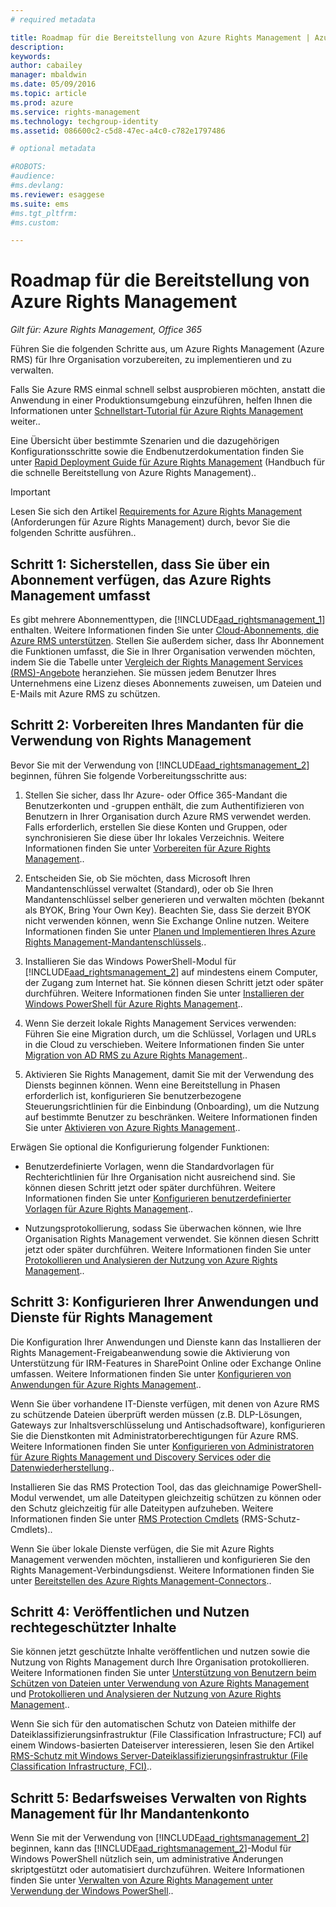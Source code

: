 ```yaml
---
# required metadata

title: Roadmap für die Bereitstellung von Azure Rights Management | Azure RMS
description:
keywords:
author: cabailey
manager: mbaldwin
ms.date: 05/09/2016
ms.topic: article
ms.prod: azure
ms.service: rights-management
ms.technology: techgroup-identity
ms.assetid: 086600c2-c5d8-47ec-a4c0-c782e1797486

# optional metadata

#ROBOTS:
#audience:
#ms.devlang:
ms.reviewer: esaggese
ms.suite: ems
#ms.tgt_pltfrm:
#ms.custom:

---
```


# Roadmap für die Bereitstellung von Azure Rights Management

*Gilt für: Azure Rights Management, Office 365*

Führen Sie die folgenden Schritte aus, um Azure Rights Management (Azure RMS) für Ihre Organisation vorzubereiten, zu implementieren und zu verwalten.

Falls Sie Azure RMS einmal schnell selbst ausprobieren möchten, anstatt die Anwendung in einer Produktionsumgebung einzuführen, helfen Ihnen die Informationen unter [Schnellstart-Tutorial für Azure Rights Management](../get-started/quick-start-tutorial.md) weiter..

Eine Übersicht über bestimmte Szenarien und die dazugehörigen Konfigurationsschritte sowie die Endbenutzerdokumentation finden Sie unter [Rapid Deployment Guide für Azure Rights Management](../get-started/rapid-deployment-guide.md) (Handbuch für die schnelle Bereitstellung von Azure Rights Management)..

> [!IMPORTANT]
> Lesen Sie sich den Artikel [Requirements for Azure Rights Management](../get-started/requirements-azure-rms.md) (Anforderungen für Azure Rights Management) durch, bevor Sie die folgenden Schritte ausführen..

## Schritt 1: Sicherstellen, dass Sie über ein Abonnement verfügen, das Azure Rights Management umfasst
Es gibt mehrere Abonnementtypen, die [!INCLUDE[aad_rightsmanagement_1](../includes/aad_rightsmanagement_1_md.md)] enthalten. Weitere Informationen finden Sie unter [Cloud-Abonnements, die Azure RMS unterstützen](../get-started/requirements-subscriptions.md). Stellen Sie außerdem sicher, dass Ihr Abonnement die Funktionen umfasst, die Sie in Ihrer Organisation verwenden möchten, indem Sie die Tabelle unter [Vergleich der Rights Management Services (RMS)-Angebote](https://technet.microsoft.com/dn858608) heranziehen. Sie müssen jedem Benutzer Ihres Unternehmens eine Lizenz dieses Abonnements zuweisen, um Dateien und E-Mails mit Azure RMS zu schützen.

## Schritt 2: Vorbereiten Ihres Mandanten für die Verwendung von Rights Management
Bevor Sie mit der Verwendung von [!INCLUDE[aad_rightsmanagement_2](../includes/aad_rightsmanagement_2_md.md)] beginnen, führen Sie folgende Vorbereitungsschritte aus:

1.  Stellen Sie sicher, dass Ihr Azure- oder Office 365-Mandant die Benutzerkonten und -gruppen enthält, die zum Authentifizieren von Benutzern in Ihrer Organisation durch Azure RMS verwendet werden. Falls erforderlich, erstellen Sie diese Konten und Gruppen, oder synchronisieren Sie diese über Ihr lokales Verzeichnis. Weitere Informationen finden Sie unter [Vorbereiten für Azure Rights Management](prepare.md)..

2.  Entscheiden Sie, ob Sie möchten, dass Microsoft Ihren Mandantenschlüssel verwaltet (Standard), oder ob Sie Ihren Mandantenschlüssel selber generieren und verwalten möchten (bekannt als BYOK, Bring Your Own Key). Beachten Sie, dass Sie derzeit BYOK nicht verwenden können, wenn Sie Exchange Online nutzen. Weitere Informationen finden Sie unter [Planen und Implementieren Ihres Azure Rights Management-Mandantenschlüssels](plan-implement-tenant-key.md)..

3.  Installieren Sie das Windows PowerShell-Modul für [!INCLUDE[aad_rightsmanagement_2](../includes/aad_rightsmanagement_2_md.md)] auf mindestens einem Computer, der Zugang zum Internet hat. Sie können diesen Schritt jetzt oder später durchführen. Weitere Informationen finden Sie unter [Installieren der Windows PowerShell für Azure Rights Management](../deploy-use/install-powershell.md)..

4.  Wenn Sie derzeit lokale Rights Management Services verwenden: Führen Sie eine Migration durch, um die Schlüssel, Vorlagen und URLs in die Cloud zu verschieben. Weitere Informationen finden Sie unter [Migration von AD RMS zu Azure Rights Management](migrate-from-ad-rms-to-azure-rms.md)..

5.  Aktivieren Sie Rights Management, damit Sie mit der Verwendung des Diensts beginnen können. Wenn eine Bereitstellung in Phasen erforderlich ist, konfigurieren Sie benutzerbezogene Steuerungsrichtlinien für die Einbindung (Onboarding), um die Nutzung auf bestimmte Benutzer zu beschränken. Weitere Informationen finden Sie unter [Aktivieren von Azure Rights Management](../deploy-use/activate-service.md)..

Erwägen Sie optional die Konfigurierung folgender Funktionen:

-   Benutzerdefinierte Vorlagen, wenn die Standardvorlagen für Rechterichtlinien für Ihre Organisation nicht ausreichend sind. Sie können diesen Schritt jetzt oder später durchführen. Weitere Informationen finden Sie unter [Konfigurieren benutzerdefinierter Vorlagen für Azure Rights Management](../deploy-use/configure-custom-templates.md)..

-   Nutzungsprotokollierung, sodass Sie überwachen können, wie Ihre Organisation Rights Management verwendet. Sie können diesen Schritt jetzt oder später durchführen. Weitere Informationen finden Sie unter [Protokollieren und Analysieren der Nutzung von Azure Rights Management](../deploy-use/log-analyze-usage.md)..

## Schritt 3: Konfigurieren Ihrer Anwendungen und Dienste für Rights Management
Die Konfiguration Ihrer Anwendungen und Dienste kann das Installieren der Rights Management-Freigabeanwendung sowie die Aktivierung von Unterstützung für IRM-Features in SharePoint Online oder Exchange Online umfassen. Weitere Informationen finden Sie unter [Konfigurieren von Anwendungen für Azure Rights Management](../deploy-use/configure-applications.md)..

Wenn Sie über vorhandene IT-Dienste verfügen, mit denen von Azure RMS zu schützende Dateien überprüft werden müssen (z.B. DLP-Lösungen, Gateways zur Inhaltsverschlüsselung und Antischadsoftware), konfigurieren Sie die Dienstkonten mit Administratorberechtigungen für Azure RMS. Weitere Informationen finden Sie unter [Konfigurieren von Administratoren für Azure Rights Management und Discovery Services oder die Datenwiederherstellung](../deploy-use/configure-super-users.md)..

Installieren Sie das RMS Protection Tool, das das gleichnamige PowerShell-Modul verwendet, um alle Dateitypen gleichzeitig schützen zu können oder den Schutz gleichzeitig für alle Dateitypen aufzuheben. Weitere Informationen finden Sie unter [RMS Protection Cmdlets](https://msdn.microsoft.com/library/mt433195.aspx) (RMS-Schutz-Cmdlets)..

Wenn Sie über lokale Dienste verfügen, die Sie mit Azure Rights Management verwenden möchten, installieren und konfigurieren Sie den Rights Management-Verbindungsdienst. Weitere Informationen finden Sie unter [Bereitstellen des Azure Rights Management-Connectors](../deploy-use/deploy-rms-connector.md)..

## Schritt 4: Veröffentlichen und Nutzen rechtegeschützter Inhalte
Sie können jetzt geschützte Inhalte veröffentlichen und nutzen sowie die Nutzung von Rights Management durch Ihre Organisation protokollieren. Weitere Informationen finden Sie unter [Unterstützung von Benutzern beim Schützen von Dateien unter Verwendung von Azure Rights Management](../deploy-use/help-users.md) und [Protokollieren und Analysieren der Nutzung von Azure Rights Management](../deploy-use/log-analyze-usage.md)..

Wenn Sie sich für den automatischen Schutz von Dateien mithilfe der Dateiklassifizierungsinfrastruktur (File Classification Infrastructure; FCI) auf einem Windows-basierten Dateiserver interessieren, lesen Sie den Artikel [RMS-Schutz mit Windows Server-Dateiklassifizierungsinfrastruktur (File Classification Infrastructure, FCI)](../rms-client/configure-fci.md)..

## Schritt 5: Bedarfsweises Verwalten von Rights Management für Ihr Mandantenkonto
Wenn Sie mit der Verwendung von [!INCLUDE[aad_rightsmanagement_2](../includes/aad_rightsmanagement_2_md.md)] beginnen, kann das [!INCLUDE[aad_rightsmanagement_2](../includes/aad_rightsmanagement_2_md.md)]-Modul für Windows PowerShell nützlich sein, um administrative Änderungen skriptgestützt oder automatisiert durchzuführen. Weitere Informationen finden Sie unter [Verwalten von Azure Rights Management unter Verwendung der Windows PowerShell](../deploy-use/administer-powershell.md)..




<!--HONumber=May16_HO2-->



